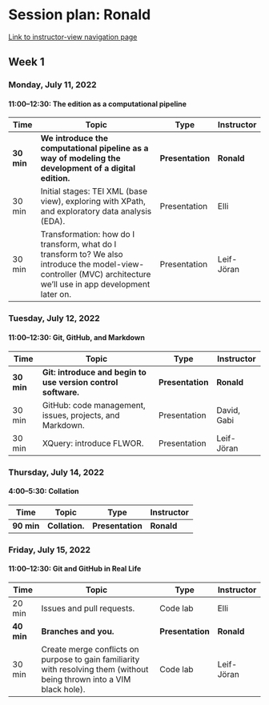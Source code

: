 # Session plan: Ronald

[Link to instructor-view navigation page](daily_instructor_view.md)

## Week 1

### Monday, July 11, 2022

#### 11:00–12:30: The edition as a computational pipeline

Time | Topic | Type | Instructor
---- | ---- | ---- | ---- 
**30 min** | **We introduce the computational pipeline as a way of modeling the development of a digital edition.** | **Presentation** | **Ronald**
30 min | Initial stages: TEI XML (base view), exploring with XPath, and exploratory data analysis (EDA). | Presentation | Elli
30 min | Transformation: how do I transform, what do I transform to? We also introduce the model-view-controller (MVC) architecture we’ll use in app development later on. | Presentation | Leif-Jöran

### Tuesday, July 12, 2022

#### 11:00–12:30: Git, GitHub, and Markdown

Time | Topic | Type | Instructor
---- | ---- | ---- | ---- 
**30 min** | **Git: introduce and begin to use version control software.** | **Presentation** | **Ronald**
30 min | GitHub: code management, issues, projects, and Markdown. | Presentation | David, Gabi
30 min | XQuery: introduce FLWOR. | Presentation | Leif-Jöran

### Thursday, July 14, 2022

#### 4:00–5:30: Collation

Time | Topic | Type | Instructor
---- | ---- | ---- | ---- 
**90 min** | **Collation.** | **Presentation** | **Ronald**

### Friday, July 15, 2022

#### 11:00–12:30: Git and GitHub in Real Life

Time | Topic | Type | Instructor
---- | ---- | ---- | ---- 
20 min | Issues and pull requests. | Code lab | Elli
**40 min** | **Branches and you.** | **Presentation** | **Ronald**
30 min | Create merge conflicts on purpose to gain familiarity with resolving them (without being thrown into a VIM black hole). | Code lab | Leif-Jöran

